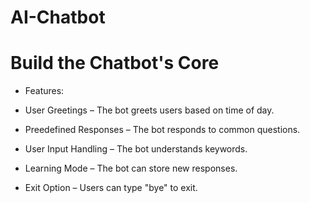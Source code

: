 # AI-Chatbot

# Build the Chatbot's Core
 - Features:
   
 - User Greetings – The bot greets users based on time of day.
 - Preedefined Responses – The bot responds to common questions.
 - User Input Handling – The bot understands keywords.
 - Learning Mode – The bot can store new responses.
 - Exit Option – Users can type "bye" to exit.

